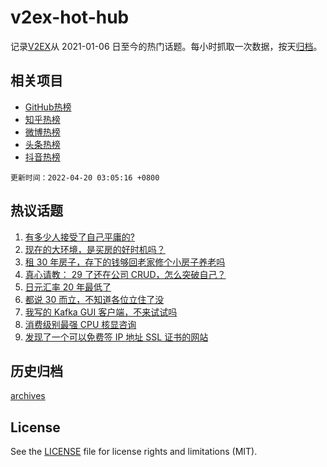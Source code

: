 # v2ex-hot-hub

 记录[V2EX](https://www.v2ex.com/)从 2021-01-06 日至今的热门话题。每小时抓取一次数据，按天[归档](archives)。
 
 ## 相关项目

- [GitHub热榜](https://github.com/snaildev/github-hot-hub)
- [知乎热榜](https://github.com/snaildev/zhihu-hot-hub)
- [微博热榜](https://github.com/snaildev/weibo-hot-hub)
- [头条热榜](https://github.com/snaildev/toutiao-hot-hub)
- [抖音热榜](https://github.com/snaildev/douyin-hot-hub)


 `更新时间：2022-04-20 03:05:16 +0800`

## 热议话题

1. [有多少人接受了自己平庸的?](https://www.v2ex.com/t/847840)
1. [现在的大环境，是买房的好时机吗？](https://www.v2ex.com/t/847830)
1. [租 30 年房子，存下的钱够回老家修个小房子养老吗](https://www.v2ex.com/t/847837)
1. [真心请教： 29 了还在公司 CRUD，怎么突破自己？](https://www.v2ex.com/t/847815)
1. [日元汇率 20 年最低了](https://www.v2ex.com/t/847826)
1. [都说 30 而立，不知道各位立住了没](https://www.v2ex.com/t/847916)
1. [我写的 Kafka GUI 客户端，不来试试吗](https://www.v2ex.com/t/847796)
1. [消费级别最强 CPU 核显咨询](https://www.v2ex.com/t/847918)
1. [发现了一个可以免费签 IP 地址 SSL 证书的网站](https://www.v2ex.com/t/847936)

## 历史归档

[archives](archives)

## License

See the [LICENSE](LICENSE) file for license rights and limitations (MIT).
